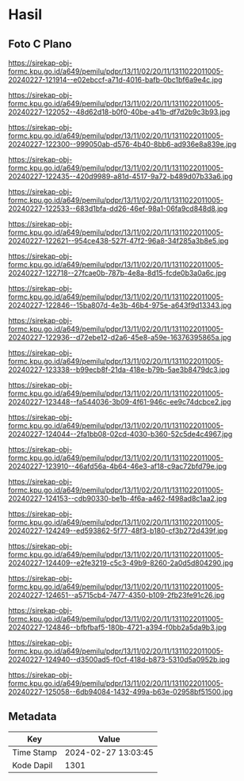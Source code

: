 # Hasil

## Foto C Plano

https://sirekap-obj-formc.kpu.go.id/a649/pemilu/pdpr/13/11/02/20/11/1311022011005-20240227-121914--e02ebccf-a71d-4016-bafb-0bc1bf6a9e4c.jpg

https://sirekap-obj-formc.kpu.go.id/a649/pemilu/pdpr/13/11/02/20/11/1311022011005-20240227-122052--48d62d18-b0f0-40be-a41b-df7d2b9c3b93.jpg

https://sirekap-obj-formc.kpu.go.id/a649/pemilu/pdpr/13/11/02/20/11/1311022011005-20240227-122300--999050ab-d576-4b40-8bb6-ad936e8a839e.jpg

https://sirekap-obj-formc.kpu.go.id/a649/pemilu/pdpr/13/11/02/20/11/1311022011005-20240227-122435--420d9989-a81d-4517-9a72-b489d07b33a6.jpg

https://sirekap-obj-formc.kpu.go.id/a649/pemilu/pdpr/13/11/02/20/11/1311022011005-20240227-122533--683d1bfa-dd26-46ef-98a1-06fa9cd848d8.jpg

https://sirekap-obj-formc.kpu.go.id/a649/pemilu/pdpr/13/11/02/20/11/1311022011005-20240227-122621--954ce438-527f-47f2-96a8-34f285a3b8e5.jpg

https://sirekap-obj-formc.kpu.go.id/a649/pemilu/pdpr/13/11/02/20/11/1311022011005-20240227-122718--27fcae0b-787b-4e8a-8d15-fcde0b3a0a6c.jpg

https://sirekap-obj-formc.kpu.go.id/a649/pemilu/pdpr/13/11/02/20/11/1311022011005-20240227-122846--15ba807d-4e3b-46b4-975e-a643f9d13343.jpg

https://sirekap-obj-formc.kpu.go.id/a649/pemilu/pdpr/13/11/02/20/11/1311022011005-20240227-122936--d72ebe12-d2a6-45e8-a59e-16376395865a.jpg

https://sirekap-obj-formc.kpu.go.id/a649/pemilu/pdpr/13/11/02/20/11/1311022011005-20240227-123338--b99ecb8f-21da-418e-b79b-5ae3b8479dc3.jpg

https://sirekap-obj-formc.kpu.go.id/a649/pemilu/pdpr/13/11/02/20/11/1311022011005-20240227-123448--fa544036-3b09-4f61-946c-ee9c74dcbce2.jpg

https://sirekap-obj-formc.kpu.go.id/a649/pemilu/pdpr/13/11/02/20/11/1311022011005-20240227-124044--2fa1bb08-02cd-4030-b360-52c5de4c4967.jpg

https://sirekap-obj-formc.kpu.go.id/a649/pemilu/pdpr/13/11/02/20/11/1311022011005-20240227-123910--46afd56a-4b64-46e3-af18-c9ac72bfd79e.jpg

https://sirekap-obj-formc.kpu.go.id/a649/pemilu/pdpr/13/11/02/20/11/1311022011005-20240227-124153--cdb90330-be1b-4f6a-a462-f498ad8c1aa2.jpg

https://sirekap-obj-formc.kpu.go.id/a649/pemilu/pdpr/13/11/02/20/11/1311022011005-20240227-124249--ed593862-5f77-48f3-b180-cf3b272d439f.jpg

https://sirekap-obj-formc.kpu.go.id/a649/pemilu/pdpr/13/11/02/20/11/1311022011005-20240227-124409--e2fe3219-c5c3-49b9-8260-2a0d5d804290.jpg

https://sirekap-obj-formc.kpu.go.id/a649/pemilu/pdpr/13/11/02/20/11/1311022011005-20240227-124651--a5715cb4-7477-4350-b109-2fb23fe91c26.jpg

https://sirekap-obj-formc.kpu.go.id/a649/pemilu/pdpr/13/11/02/20/11/1311022011005-20240227-124846--bfbfbaf5-180b-4721-a394-f0bb2a5da9b3.jpg

https://sirekap-obj-formc.kpu.go.id/a649/pemilu/pdpr/13/11/02/20/11/1311022011005-20240227-124940--d3500ad5-f0cf-418d-b873-5310d5a0952b.jpg

https://sirekap-obj-formc.kpu.go.id/a649/pemilu/pdpr/13/11/02/20/11/1311022011005-20240227-125058--6db94084-1432-499a-b63e-02958bf51500.jpg


## Metadata

| Key        | Value               |
| ---------- | ------------------- |
| Time Stamp | 2024-02-27 13:03:45 |
| Kode Dapil | 1301                |



